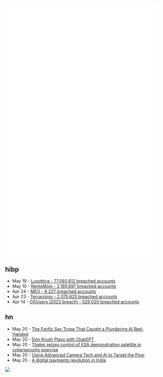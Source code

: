 ![Metrics](https://raw.githubusercontent.com/phixion/phixion/master/metrics.svg)

## hibp

<!--
for https://github.com/phixion/phixion/blob/main/.github/workflows/feeds.yml
-->
<!--START_SECTION:haveibeenpwnd-->
- May 19 - [Luxottica - 77,093,812 breached accounts](https://haveibeenpwned.com/PwnedWebsites#Luxottica)
- May 10 - [RentoMojo - 2,185,697 breached accounts](https://haveibeenpwned.com/PwnedWebsites#RentoMojo)
- Apr 24 - [MEO - 8,227 breached accounts](https://haveibeenpwned.com/PwnedWebsites#MEO)
- Apr 23 - [Terravision - 2,075,625 breached accounts](https://haveibeenpwned.com/PwnedWebsites#Terravision)
- Apr 14 - [OGUsers (2022 breach) - 529,020 breached accounts](https://haveibeenpwned.com/PwnedWebsites#OGUsers2022)
<!--END_SECTION:haveibeenpwnd-->

## hn

<!--
for https://github.com/phixion/phixion/blob/main/.github/workflows/feeds.yml
-->
<!--START_SECTION:hn-->
- May 20 - [The Fanfic Sex Trope That Caught a Plundering AI Red-Handed](https://www.wired.com/story/fanfiction-omegaverse-sex-trope-artificial-intelligence-knotting/)
- May 20 - [Don Knuth Plays with ChatGPT](https://cs.stanford.edu/~knuth/chatGPT20.txt)
- May 20 - [Thales seizes control of ESA demonstration satellite in cybersecurity exercise](https://www.thalesgroup.com/en/worldwide/security/press_release/thales-seizes-control-esa-demonstration-satellite-first)
- May 20 - [Using Advanced Camera Tech and AI to Target the Poor](https://petapixel.com/2023/05/19/big-brother-is-using-advanced-camera-tech-and-ai-to-target-the-poor/)
- May 20 - [A digital payments revolution in India](https://www.economist.com/special-report/2023/05/15/a-digital-payments-revolution-in-india)
<!--END_SECTION:hn-->

<!--
for https://yhype.me
-->
![](https://hit.yhype.me/github/profile?user_id=13013670)
